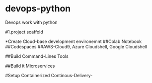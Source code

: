 # devops-python
Devops work with python


#1.project scaffold

*Create Cloud-base development environemnt 
##Colab Notebook
##Codespaces
##AWS-Cloud9, Azure Cloudshell, Google Cloudshell




##Build Command-Lines Tools

##Build it Microservices

#Setup Containerized Continous-Delivery-
